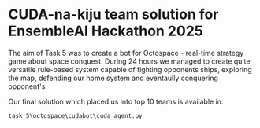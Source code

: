 # CUDA-na-kiju team solution for EnsembleAI Hackathon 2025
The aim of Task 5 was to create a bot for Octospace - real-time strategy game about space conquest. During 24 hours we managed to create quite versatile rule-based system capable of fighting opponents ships, exploring the map, defending our home system and eventaully conquering opponent's. 

Our final solution which placed us into top 10 teams is available in:
```
task_5\octospace\cudabot\cuda_agent.py
```
